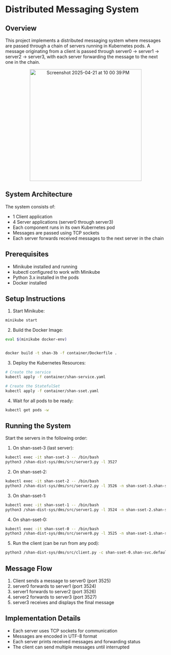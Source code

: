 
# Distributed Messaging System

## Overview
This project implements a distributed messaging system where messages are passed through a chain of servers running in Kubernetes pods. A message originating from a client is passed through server0 → server1 → server2 → server3, with each server forwarding the message to the next one in the chain.

<div align="center">
<p align="center">
  <img width="351" alt="Screenshot 2025-04-21 at 10 00 39 PM" src="https://github.com/user-attachments/assets/d6c8e9bc-a50b-4b18-84fc-5b02bf71a500" />
</p>
</div>

## System Architecture
The system consists of:
- 1 Client application
- 4 Server applications (server0 through server3)
- Each component runs in its own Kubernetes pod
- Messages are passed using TCP sockets
- Each server forwards received messages to the next server in the chain

## Prerequisites
- Minikube installed and running
- kubectl configured to work with Minikube
- Python 3.x installed in the pods
- Docker installed

## Setup Instructions

1. Start Minikube:
```bash
minikube start
```

2. Build the Docker Image:
```bash
eval $(minikube docker-env)


docker build -t shan-3b -f container/Dockerfile .
```

3. Deploy the Kubernetes Resources:
```bash
# Create the service
kubectl apply -f container/shan-service.yaml

# Create the StatefulSet
kubectl apply -f container/shan-sset.yaml
```

4. Wait for all pods to be ready:
```bash
kubectl get pods -w
```

## Running the System

Start the servers in the following order:

1. On shan-sset-3 (last server):
```bash
kubectl exec -it shan-sset-3 -- /bin/bash
python3 /shan-dist-sys/dms/src/server3.py -l 3527
```

2. On shan-sset-2:
```bash
kubectl exec -it shan-sset-2 -- /bin/bash
python3 /shan-dist-sys/dms/src/server2.py -l 3526 -n shan-sset-3.shan-svc.default.svc.cluster.local:3527
```

3. On shan-sset-1:
```bash
kubectl exec -it shan-sset-1 -- /bin/bash
python3 /shan-dist-sys/dms/src/server1.py -l 3524 -n shan-sset-2.shan-svc.default.svc.cluster.local:3526
```

4. On shan-sset-0:
```bash
kubectl exec -it shan-sset-0 -- /bin/bash
python3 /shan-dist-sys/dms/src/server0.py -l 3525 -n shan-sset-1.shan-svc.default.svc.cluster.local:3524
```

5. Run the client (can be run from any pod):
```bash
python3 /shan-dist-sys/dms/src/client.py -c shan-sset-0.shan-svc.default.svc.cluster.local:3525
```

## Message Flow
1. Client sends a message to server0 (port 3525)
2. server0 forwards to server1 (port 3524)
3. server1 forwards to server2 (port 3526)
4. server2 forwards to server3 (port 3527)
5. server3 receives and displays the final message

## Implementation Details
- Each server uses TCP sockets for communication
- Messages are encoded in UTF-8 format
- Each server prints received messages and forwarding status
- The client can send multiple messages until interrupted






